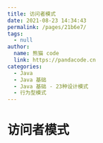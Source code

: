 ```yaml
---
title: 访问者模式
date: 2021-08-23 14:34:43
permalink: /pages/21b6e7/
tags: 
  - null
author: 
  name: 熊猫 code
  link: https://pandacode.cn
categories: 
  - Java
  - Java 基础
  - Java 基础 - 23种设计模式
  - 行为型模式
---
```


# 访问者模式